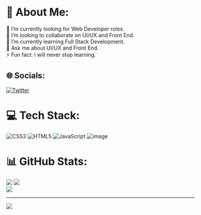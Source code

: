 # 💫 About Me:
🔭 I’m currently looking for Web Developer roles.<br>👯 I’m looking to collaborate on UI/UX and Front End.<br>🌱 I’m currently learning Full Stack Development.<br>💬 Ask me about UI/UX and Front End.<br>⚡ Fun fact: I will never stop learning.


## 🌐 Socials:
[![Twitter](https://img.shields.io/badge/Twitter-%231DA1F2.svg?logo=Twitter&logoColor=white)](https://twitter.com/as00r_) 

# 💻 Tech Stack:
![CSS3](https://img.shields.io/badge/css3-%231572B6.svg?style=for-the-badge&logo=css3&logoColor=white) ![HTML5](https://img.shields.io/badge/html5-%23E34F26.svg?style=for-the-badge&logo=html5&logoColor=white) ![JavaScript](https://img.shields.io/badge/javascript-%23323330.svg?style=for-the-badge&logo=javascript&logoColor=%23F7DF1E) ![image](https://www.codewars.com/users/as00r-dev/badges/micro)
# 📊 GitHub Stats:
![](https://github-readme-stats.vercel.app/api?username=as00r-dev&theme=dark&hide_border=false&include_all_commits=true&count_private=true)
![](https://github-readme-streak-stats.herokuapp.com/?user=as00r-dev&theme=dark&hide_border=false)<br/>
![](https://github-readme-stats.vercel.app/api/top-langs/?username=as00r-dev&theme=dark&hide_border=false&include_all_commits=true&count_private=true&layout=compact)

---
[![](https://visitcount.itsvg.in/api?id=as00r-dev&icon=0&color=0)](https://visitcount.itsvg.in)

<!-- Proudly created with GPRM ( https://gprm.itsvg.in ) -->
